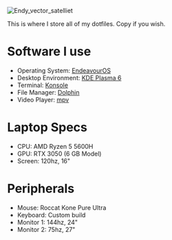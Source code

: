 ![Endy_vector_satelliet](https://github.com/rintobyte/dot-files/assets/166648650/e2319d33-d230-425b-b503-932c67263790)

This is where I store all of my dotfiles. Copy if you wish.

# Software I use
- Operating System: [EndeavourOS](https://endeavouros.com/)
- Desktop Environment: [KDE Plasma 6](https://kde.org/plasma-desktop/)
- Terminal: [Konsole](https://github.com/KDE/konsole)
- File Manager: [Dolphin](https://github.com/KDE/dolphin)
- Video Player: [mpv](https://github.com/mpv-player/mpv)

# Laptop Specs
- CPU: AMD Ryzen 5 5600H
- GPU: RTX 3050 (6 GB Model)
- Screen: 120hz, 16"

# Peripherals
- Mouse: Roccat Kone Pure Ultra
- Keyboard: Custom build
- Monitor 1: 144hz, 24"
- Monitor 2: 75hz, 27"
